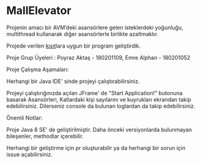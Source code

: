 # MallElevator
  
Projenin amacı bir AVM’deki asansörlere gelen isteklerdeki yoğunluğu, multithread
kullanarak diğer asansörlerle birlikte azaltmaktır. 

Projede verilen [kısıt](https://hizliresim.com/t4B51k)lara uygun bir program geliştirdik.

Proje Grup Üyeleri : Poyraz Aktaş - 180201109, Emre Alphan - 180201052

Proje Çalışma Aşamaları:

Herhangi bir Java IDE' sinde projeyi çalıştırabilirsiniz.

Projeyi çalıştırığınızda açılan JFrame' de "Start Application!" butonuna basarak
Asansörleri, Katlardaki kişi sayılarını ve kuyrukları ekrandan takip edebilirsiniz.
Dilerseniz console da bulunan loglardan da takip edebilirsiniz.

Önemli Notlar:
 
Proje Java 8 SE' de geliştirilmiştir. Daha önceki versiyonlarda bulunmayan bileşenler, methodlar içerebilir.

Herhangi bir geliştirme için pr oluşturabilir ya da herhangi bir sorun için issue açabilirsiniz.
